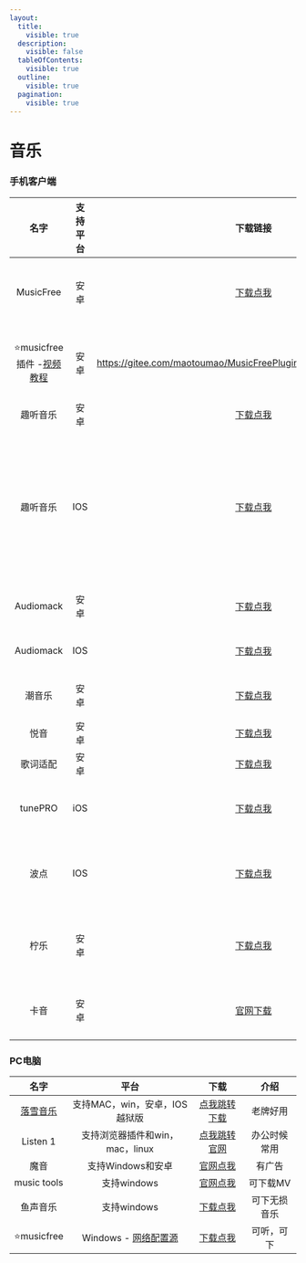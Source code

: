 ```yaml
---
layout:
  title:
    visible: true
  description:
    visible: false
  tableOfContents:
    visible: true
  outline:
    visible: true
  pagination:
    visible: true
---
```


# 音乐

### 手机客户端

|                                                                                                   名字                                                                                                   | 支持平台 |                                        下载链接                                       |           介绍          |
| :----------------------------------------------------------------------------------------------------------------------------------------------------------------------------------------------------: | :--: | :-------------------------------------------------------------------------------: | :-------------------: |
|                                                                                                MusicFree                                                                                               |  安卓  |                   [下载点我](https://aming.lanzouf.com/iP7jY0mk0sbc)                  |      目前在用，非常nice      |
| ⭐musicfree插件 -[视频教程](https://wp.haoruan.cc/%E6%95%99%E7%A8%8B%E8%A7%86%E9%A2%91/%E8%A7%86%E9%A2%91%E6%95%99%E7%A8%8B/%E5%90%AC%E5%90%AC%E6%AD%8C-%20musicfree%E6%8F%92%E4%BB%B6%E7%94%A8%E6%B3%95.mp4) |  安卓  |        https://gitee.com/maotoumao/MusicFreePlugins/raw/master/plugins.json       |       进去复制地址栏链接       |
|                                                                                                  趣听音乐                                                                                                  |  安卓  |                   [下载点我](https://wwz.lanzout.com/s/qlisten1?w1)                   |                       |
|                                                                                                  趣听音乐                                                                                                  |  IOS |           [下载点我](https://apps.apple.com/cn/app/ai-builder/id6448982270)           | AI对话框输入，趣听音乐馆，点发送即可变身 |
|                                                                                                Audiomack                                                                                               |  安卓  |                   [下载点我](https://aming.lanzouf.com/iQE3h0ipfczg)                  |         海外音乐多         |
|                                                                                                Audiomack                                                                                               |  IOS | [下载点我](https://apps.apple.com/us/app/audiomack-stream-new-music/id921765888?l=zh) |         海外音乐多         |
|                                                                                                   潮音乐                                                                                                  |  安卓  |                   [下载点我](https://aming.lanzouv.com/i55cU09sbaji)                  |         无亮点，稳定        |
|                                                                                                   悦音                                                                                                   |  安卓  |                  [下载点我](https://afengkeji.lanzouo.com/b0d3ex31i)                  |          还可以          |
|                                                                                                  歌词适配                                                                                                  |  安卓  |                   [下载点我](https://aming.lanzouq.com/iTE1Lxf2n0d)                   |          老牌子          |
|                                                                                                 tunePRO                                                                                                |  iOS |                 [下载点我](https://apps.apple.com/cn/app/id1248262508)                |        界面丑，库还行        |
|                                                                                                   波点                                                                                                   |  IOS |                 [下载点我](https://apps.apple.com/cn/app/id1541981555)                |       歌全，但费电，正版       |
|                                                                                                   柠乐                                                                                                   |  安卓  |                   [下载点我](https://aming.lanzouf.com/ievR00s0rx8h)                  |       可听全网，可下无损       |
|                                                                                                   卡音                                                                                                   |  安卓  |                           [官网下载](http://music.ijanz.cn/)                          |         可听，可下载        |

### PC电脑

|                 名字                 |                                            平台                                           |                          下载                         |   介绍   |
| :--------------------------------: | :-------------------------------------------------------------------------------------: | :-------------------------------------------------: | :----: |
| [落雪音乐](https://lxmusic.toside.cn/) |                                   支持MAC，win，安卓，IOS越狱版                                   |    [点我跳转下载](https://aming.lanzouj.com/b05kgh3sf)    |  老牌好用  |
|              Listen 1              |                                  支持浏览器插件和win，mac，linux                                  |     [点我跳转官网](https://listen1.github.io/listen1/)    | 办公时候常用 |
|                 魔音                 |                                       支持Windows和安卓                                      |           [官网点我](http://morin.feiyu.vin/)           |   有广告  |
|             music tools            |                                        支持windows                                        | [官网点我](https://www.yijingying.com/html/musictools/) |  可下载MV |
|                鱼声音乐                |                                        支持windows                                        |    [下载点我](https://aming.lanzouf.com/ioHas0rxraxg)   | 可下无损音乐 |
|             ⭐musicfree             | Windows - [网络配置源](https://gitee.com/maotoumao/MusicFreePlugins/raw/master/plugins.json) |    [下载点我](https://aming.lanzouj.com/iYRRl13hzl8b)   |  可听，可下 |
